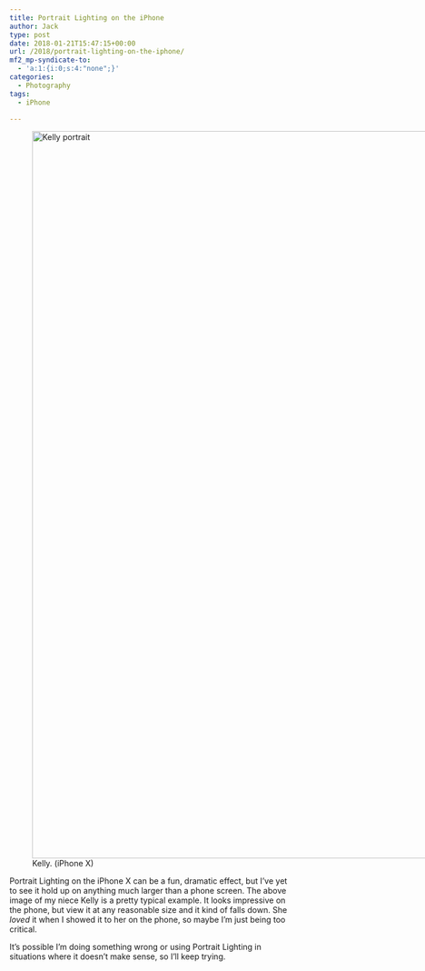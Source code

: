 ```yaml
---
title: Portrait Lighting on the iPhone
author: Jack
type: post
date: 2018-01-21T15:47:15+00:00
url: /2018/portrait-lighting-on-the-iphone/
mf2_mp-syndicate-to:
  - 'a:1:{i:0;s:4:"none";}'
categories:
  - Photography
tags:
  - iPhone

---
```

<figure style="width: 960px" class="wp-caption alignnone"><img title="kelly-portrait.jpg" src="/wp-content/uploads/2018/01/kelly-portrait.jpg" alt="Kelly portrait" width="960" height="1280" border="0" /><figcaption class="wp-caption-text">Kelly. (iPhone X)</figcaption></figure>

Portrait Lighting on the iPhone X can be a fun, dramatic effect, but I’ve yet to see it hold up on anything much larger than a phone screen. The above image of my niece Kelly is a pretty typical example. It looks impressive on the phone, but view it at any reasonable size and it kind of falls down. She _loved_ it when I showed it to her on the phone, so maybe I’m just being too critical.

It’s possible I’m doing something wrong or using Portrait Lighting in situations where it doesn’t make sense, so I’ll keep trying.